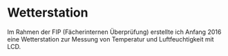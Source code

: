 # Wetterstation
Im Rahmen der FIP (Fächerinternen Überprüfung) erstellte ich Anfang 2016 eine Wetterstation zur Messung von Temperatur und Luftfeuchtigkeit mit LCD.
